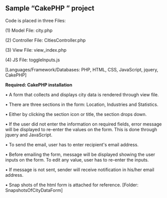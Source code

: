 ## Sample “CakePHP ” project 

Code is placed in three Files: 

 (1) Model File: city.php
 
 (2) Controller File: CitiesController.php 
 
 (3) View File: view_index.php
 
 (4) JS File: toggleInputs.js
 
 [Languages/Framework/Databases: PHP, HTML, CSS, JavaScript, jquery,  CakePHP]
 
**Required: CakePHP installation**
	
•	A form that collects and displays city data is rendered through view file. 

•	There are three sections in the form: Location, Industries and Statistics. 

•	Either by clicking the section icon or title, the section drops down. 

•	If the user did not enter the information on required fields, error message will be displayed to re-enter the values on the 	    form. This is done through jquery and JavaScript. 

•	To send the email, user has to enter recipient's email address. 

•	Before emailing the form, message will be displayed showing the user inputs on the form. To edit any value, user has to re-enter the inputs.  

•	If message is not sent, sender will receive notification in his/her email address. 

•	Snap shots of the html form is attached for reference. 
	[Folder: SnapshotsOfCityDataForm]	 

